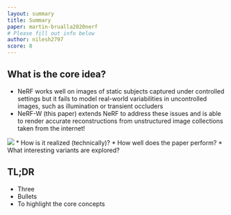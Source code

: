 ```yaml
---
layout: summary
title: Summary
paper: martin-brualla2020nerf
# Please fill out info below
author: nilesh2797
score: 8
---
```


## What is the core idea?
* NeRF works well on images of static subjects captured under controlled settings but it fails to model real-world variabilities in uncontrolled images, such as  illumination or transient occluders
* NeRF-W (this paper) extends NeRF to address these issues and is able to render accurate reconstructions from unstructured image collections taken from the internet!
<img src="https://storage.googleapis.com/nerf-w-public/videos/brandenburg/flythrough_v2_320x240.webm" />
* How is it realized (technically)?
* How well does the paper perform?
* What interesting variants are explored?

## TL;DR
* Three
* Bullets
* To highlight the core concepts
